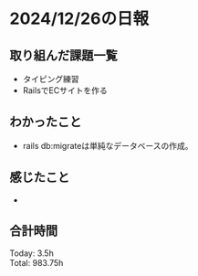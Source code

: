 # 2024/12/26の日報
## 取り組んだ課題一覧
* タイピング練習
*  RailsでECサイトを作る
## わかったこと
* rails db:migrateは単純なデータベースの作成。
## 感じたこと
* 
## 合計時間  
Today: 3.5h<br>
Total: 983.75h
